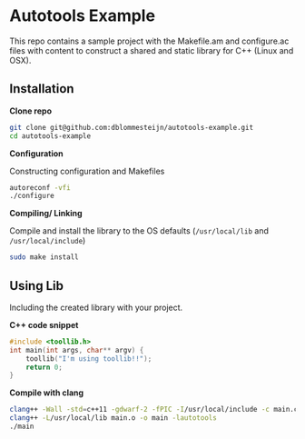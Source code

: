 # Autotools Example

This repo contains a sample project with the Makefile.am and configure.ac files with content to construct a shared and static library for C++ (Linux and OSX).


## Installation

**Clone repo**

```bash
git clone git@github.com:dblommesteijn/autotools-example.git
cd autotools-example
```

**Configuration**

Constructing configuration and Makefiles

```bash
autoreconf -vfi
./configure
```

**Compiling/ Linking**

Compile and install the library to the OS defaults (`/usr/local/lib` and `/usr/local/include`)

```bash
sudo make install
```


## Using Lib

Including the created library with your project.

**C++ code snippet**

```cpp
#include <toollib.h>
int main(int args, char** argv) {
	toollib("I'm using toollib!!");	
	return 0;
}
```

**Compile with clang**

```bash
clang++ -Wall -std=c++11 -gdwarf-2 -fPIC -I/usr/local/include -c main.cpp
clang++ -L/usr/local/lib main.o -o main -lautotools
./main
```




